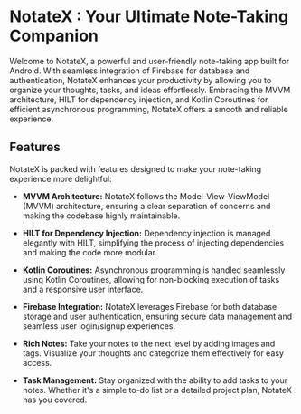 # NotateX : Your Ultimate Note-Taking Companion

Welcome to NotateX, a powerful and user-friendly note-taking app built for Android. With seamless integration of Firebase for database and authentication, NotateX enhances your productivity by allowing you to organize your thoughts, tasks, and ideas effortlessly. Embracing the MVVM architecture, HILT for dependency injection, and Kotlin Coroutines for efficient asynchronous programming, NotateX offers a smooth and reliable experience.

## Features

NotateX is packed with features designed to make your note-taking experience more delightful:

- **MVVM Architecture:** NotateX follows the Model-View-ViewModel (MVVM) architecture, ensuring a clear separation of concerns and making the codebase highly maintainable.

- **HILT for Dependency Injection:** Dependency injection is managed elegantly with HILT, simplifying the process of injecting dependencies and making the code more modular.

- **Kotlin Coroutines:** Asynchronous programming is handled seamlessly using Kotlin Coroutines, allowing for non-blocking execution of tasks and a responsive user interface.

- **Firebase Integration:** NotateX leverages Firebase for both database storage and user authentication, ensuring secure data management and seamless user login/signup experiences.

- **Rich Notes:** Take your notes to the next level by adding images and tags. Visualize your thoughts and categorize them effectively for easy access.

- **Task Management:** Stay organized with the ability to add tasks to your notes. Whether it's a simple to-do list or a detailed project plan, NotateX has you covered.


